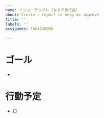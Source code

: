 ```yaml
---
name: イシューテンプレ（タスク実行前）
about: Create a report to help us improve
title: ''
labels: ''
assignees: fumi238000

---
```


# ゴール
- 

# 行動予定
-[ ]
